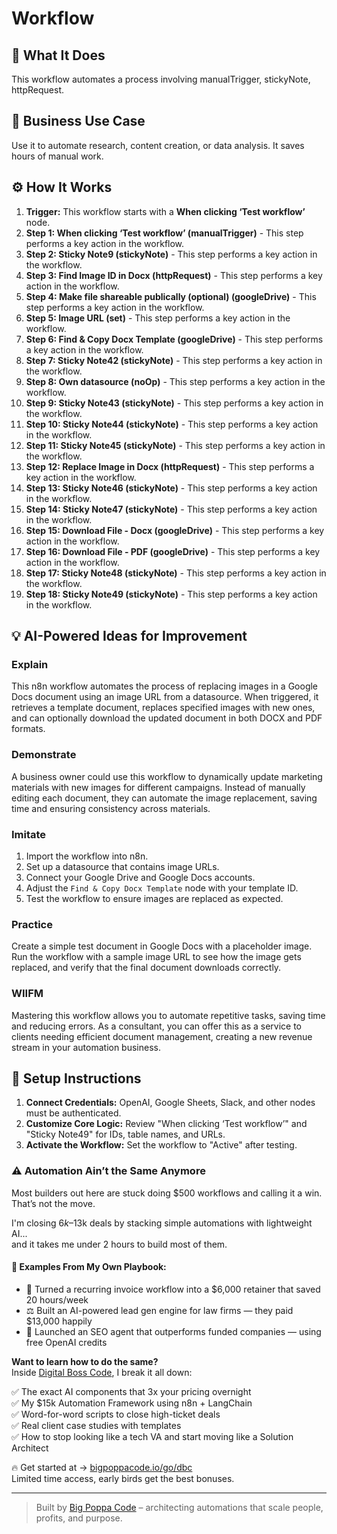 # Workflow

## 🚀 What It Does
This workflow automates a process involving manualTrigger, stickyNote, httpRequest.

## 💼 Business Use Case
Use it to automate research, content creation, or data analysis. It saves hours of manual work.

## ⚙️ How It Works
1.  **Trigger:** This workflow starts with a **When clicking ‘Test workflow’** node.
2. **Step 1: When clicking ‘Test workflow’ (manualTrigger)** - This step performs a key action in the workflow.
3. **Step 2: Sticky Note9 (stickyNote)** - This step performs a key action in the workflow.
4. **Step 3: Find Image ID in Docx (httpRequest)** - This step performs a key action in the workflow.
5. **Step 4: Make file shareable publically (optional) (googleDrive)** - This step performs a key action in the workflow.
6. **Step 5: Image URL (set)** - This step performs a key action in the workflow.
7. **Step 6: Find & Copy Docx Template (googleDrive)** - This step performs a key action in the workflow.
8. **Step 7: Sticky Note42 (stickyNote)** - This step performs a key action in the workflow.
9. **Step 8: Own datasource (noOp)** - This step performs a key action in the workflow.
10. **Step 9: Sticky Note43 (stickyNote)** - This step performs a key action in the workflow.
11. **Step 10: Sticky Note44 (stickyNote)** - This step performs a key action in the workflow.
12. **Step 11: Sticky Note45 (stickyNote)** - This step performs a key action in the workflow.
13. **Step 12: Replace Image in Docx (httpRequest)** - This step performs a key action in the workflow.
14. **Step 13: Sticky Note46 (stickyNote)** - This step performs a key action in the workflow.
15. **Step 14: Sticky Note47 (stickyNote)** - This step performs a key action in the workflow.
16. **Step 15: Download File - Docx (googleDrive)** - This step performs a key action in the workflow.
17. **Step 16: Download File - PDF (googleDrive)** - This step performs a key action in the workflow.
18. **Step 17: Sticky Note48 (stickyNote)** - This step performs a key action in the workflow.
19. **Step 18: Sticky Note49 (stickyNote)** - This step performs a key action in the workflow.

## 💡 AI-Powered Ideas for Improvement
### Explain
This n8n workflow automates the process of replacing images in a Google Docs document using an image URL from a datasource. When triggered, it retrieves a template document, replaces specified images with new ones, and can optionally download the updated document in both DOCX and PDF formats.

### Demonstrate
A business owner could use this workflow to dynamically update marketing materials with new images for different campaigns. Instead of manually editing each document, they can automate the image replacement, saving time and ensuring consistency across materials.

### Imitate
1. Import the workflow into n8n.
2. Set up a datasource that contains image URLs.
3. Connect your Google Drive and Google Docs accounts.
4. Adjust the `Find & Copy Docx Template` node with your template ID.
5. Test the workflow to ensure images are replaced as expected.

### Practice
Create a simple test document in Google Docs with a placeholder image. Run the workflow with a sample image URL to see how the image gets replaced, and verify that the final document downloads correctly.

### WIIFM
Mastering this workflow allows you to automate repetitive tasks, saving time and reducing errors. As a consultant, you can offer this as a service to clients needing efficient document management, creating a new revenue stream in your automation business.

## 🔧 Setup Instructions
1. **Connect Credentials:** OpenAI, Google Sheets, Slack, and other nodes must be authenticated.
2. **Customize Core Logic:** Review "When clicking ‘Test workflow’" and "Sticky Note49" for IDs, table names, and URLs.
3. **Activate the Workflow:** Set the workflow to "Active" after testing.

### ⚠️ Automation Ain’t the Same Anymore

Most builders out here are stuck doing $500 workflows and calling it a win.  
That’s not the move.  

I'm closing $6k–$13k deals by stacking simple automations with lightweight AI...  
and it takes me under 2 hours to build most of them.

#### 🧠 Examples From My Own Playbook:
- 🔁 Turned a recurring invoice workflow into a $6,000 retainer that saved 20 hours/week  
- ⚖️ Built an AI-powered lead gen engine for law firms — they paid $13,000 happily  
- 🚀 Launched an SEO agent that outperforms funded companies — using free OpenAI credits  

**Want to learn how to do the same?**  
Inside [Digital Boss Code](https://bigpoppacode.io/go/dbc), I break it all down:

✅ The exact AI components that 3x your pricing overnight  
✅ My $15k Automation Framework using n8n + LangChain  
✅ Word-for-word scripts to close high-ticket deals  
✅ Real client case studies with templates  
✅ How to stop looking like a tech VA and start moving like a Solution Architect  

🔥 Get started at → [bigpoppacode.io/go/dbc](https://bigpoppacode.io/go/dbc)  
Limited time access, early birds get the best bonuses.

---
> Built by [Big Poppa Code](https://bigpoppacode.io) – architecting automations that scale people, profits, and purpose.
